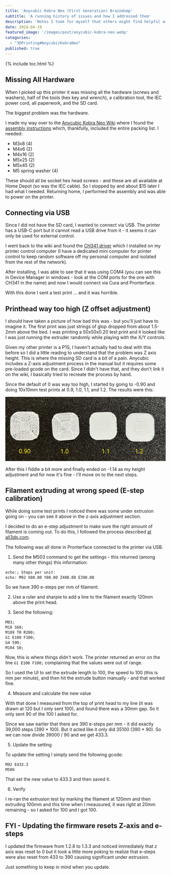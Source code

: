 ```yaml
---
title: 'Anycubic Kobra Neo (First Generation) Braindump'
subtitle: 'A running history of issues and how I addressed them'
description: 'Notes I took for myself that others might find helpful as well'
date: 2024-04-19
featured_image: '/images/post/anycubic-kobra-neo.webp'
categories: 
  - "3DPrinting#AnycubicKobraNeo"
published: true
---
```


{% include toc.html %}

<h2>Missing All Hardware</h2>

When I picked up this printer it was missing all the hardware (screws and washers), half of the tools (hex key and wrench), a calibration tool, the IEC power cord, all paperwork, and the SD card.

The biggest problem was the hardware.

I made my way over to the [Anycubic Kobra Neo Wiki](https://wiki.anycubic.com/en/fdm-3d-printer/kobra-neo) where I found the [assembly instructions](https://cdn.shopify.com/s/files/1/0245/5519/2380/files/Anycubic_Kobra_Neo_Assembly_Instruction-220906-C_8a82d4d2-241a-481b-9eb2-4e5f9c87ac85.pdf?v=1688984387) which, thankfully, included the entire packing list.  I needed:

- M3x8 (4)
- M4x6 (2)
- M4x16 (2)
- M5x25 (2)
- M5x45 (2)
- M5 spring washer (4)

These should all be socket hex head screws - and these are all available at Home Depot (so was the IEC cable). So I stopped by and about $15 later I had what I needed.  Returning home, I performed the assembly and was able to power on the printer.

<h2>Connecting via USB</h2>

Since I did not have the SD card, I wanted to connect via USB. The printer has a USB-C port but it cannot read a USB drive from it - it seems it can only be used for external control.

I went back to the wiki and found the [CH341 driver](https://wiki.anycubic.com/en/fdm-3d-printer/kobra-neo#:~:text=%C2%B6-,Driver,-CH341) which I installed on my printer control computer (I have a dedicated mini computer for printer control to keep random software off my personal computer and isolated from the rest of the network).

After installing, I was able to see that it was using COM4 (you can see this in Device Manager in windows - look at the COM ports for the one with CH341 in the name) and now I would connect via Cura and Pronterface.

With this done I sent a test print ... and it was horrible.

<h2>Printhead way too high (Z offset adjustment)</h2>

I should have taken a picture of how bad this was - but you'll just have to imagine it. The first print was just strings of glop dropped from about 1.5-2mm above the bed. I was printing a 50x50x0.20 test print and it looked like I was just running the extruder randomly while playing with the X/Y controls.

Given my other printer is a P1S, I haven't actually had to deal with this before so I did a little reading to understand that the problem was Z axis height. This is where the missing SD card is a bit of a pain. Anycubic includes a Z-axis adjustment process in the manual but it requires some pre-loaded gcode on the card. Since I didn't have that, and they don't link it on the wiki, I basically tried to recreate the process by hand.

Since the default of 0 was way too high, I started by going to -0.90 and doing 10x10mm test prints at 0.9, 1.0, 1.1, and 1.2.  The results were this:

![Four sample prints showing various z-axis settings](/images/post/z-axis.samples.webp)

After this I fiddle a bit more and finally ended on -1.14 as my height adjustment and for now it's fine - I'll move on to the next steps.

<h2>Filament extruding at wrong speed (E-step calibration)</h2>

While doing some test prints I noticed there was some under extrusion going on - you can see it above in the z-axis adjustment section.

I decided to do an e-step adjustment to make sure the right amount of filament is coming out. To do this, I followed the process described [at all3dp.com](https://all3dp.com/2/extruder-calibration-calibrate-e-steps/).

The following was all done in Pronterface connected to the printer via USB.

1. Send the M503 command to get the settings - this returned (among many other things) this information:

```text
echo:; Steps per unit:
echo: M92 X80.00 Y80.00 Z400.00 E390.00
```

So we have 390 e-steps per mm of filament.

2. Use a ruler and sharpie to add a line to the filament exactly 120mm above the print head.

3. Send the following:

```gcode
M83;
M18 S60;
M109 T0 R200; 
G1 E100 F100; 
G4 S90; 
M104 S0; 
```

Now, this is where things didn't work. The printer returned an error on the line ```G1 E100 F100;``` complaining that the values were out of range.

So I used the UI to set the extrude length to 100, the speed to 100 (this is mm per minute), and then hit the extrude button manually - and that worked fine.

4. Measure and calculate the new value

With that done I measured from the top of print head to my line (it was drawn at 120 but I only sent 100), and found there was a 30mm gap. So it only sent 90 of the 100 I asked for.

Since we saw earlier that there are 390 e-steps per mm - it did exactly 39,000 steps (390 * 100). But it acted like it only did 35100 (390 * 90). So we can now divide 39000 / 90 and we get 433.3.

5. Update the setting

To update the setting I simply send the following gcode:

```gcode
M92 E433.3
M500
```

That set the new value to 433.3 and then saved it.

6. Verify

I re-ran the extrusion test by marking the filament at 120mm and then extruding 100mm and this time when I meausured, it was right at 20mm remaining - so I asked for 100 and I got 100.

<h2>FYI - Updating the firmware resets Z-axis and e-steps</h2>

I updated the firmware from 1.2.8 to 1.3.3 and noticed immediately that z axis was reset to 0 but it took a little more poking to realize that e-steps were also reset from 433 to 390 causing significant under extrusion.

Just something to keep in mind when you update.

